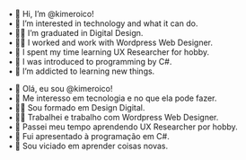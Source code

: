 • 👋 Hi, I’m @kimeroico!<br>
• 👀 I’m interested in technology and what it can do.<br>
• 👨‍🎓 I’m graduated in Digital Design.<br>
• 👨‍💻 I worked and work with Wordpress Web Designer.<br>
• 🤌 I spent my time learning UX Researcher for hobby.<br>
• 🤝 I was introduced to programming by C#.<br>
• 🎰 I’m addicted to learning new things.<br>

• 👋 Olá, eu sou @kimeroico!<br>
• 👀 Me interesso em tecnologia e no que ela pode fazer.<br>
• 👨‍🎓 Sou formado em Design Digital.<br>
• 👨‍💻 Trabalhei e trabalho com Wordpress Web Designer.<br>
• 🤌 Passei meu tempo aprendendo UX Researcher por hobby.<br>
• 🤝 Fui apresentado à programação em C#.<br>
• 🎰 Sou viciado em aprender coisas novas.<br>

<!---
kimeroico/kimeroico is a ✨ special ✨ repository because its `README.md` (this file) appears on your GitHub profile.
You can click the Preview link to take a look at your changes.
--->
